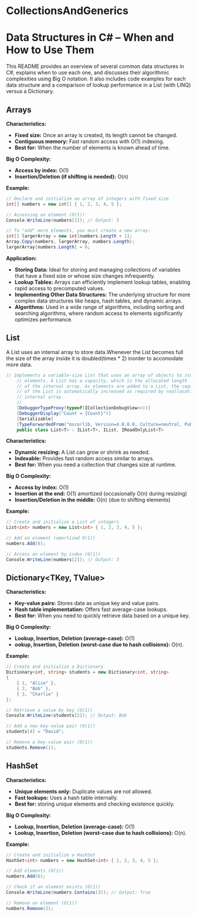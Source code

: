# CollectionsAndGenerics

# Data Structures in C# – When and How to Use Them

This README provides an overview of several common data structures in C#, explains when to use each one, and discusses their algorithmic complexities using Big O notation.
It also includes code examples for each data structure and a comparison of lookup performance in a List (with LINQ) versus a Dictionary.

## Arrays

**Characteristics:**
- **Fixed size:** Once an array is created, its length cannot be changed.
- **Contiguous memory:** Fast random access with O(1) indexing.
- **Best for:** When the number of elements is known ahead of time.

**Big O Complexity:**
- **Access by index:** O(1)
- **Insertion/Deletion (if shifting is needed):** O(n)

**Example:**
```csharp
// Declare and initialize an array of integers with fixed size
int[] numbers = new int[] { 1, 2, 3, 4, 5 };

// Accessing an element (O(1))
Console.WriteLine(numbers[2]); // Output: 3

// To "add" more elements, you must create a new array:
int[] largerArray = new int[numbers.Length + 1];
Array.Copy(numbers, largerArray, numbers.Length);
largerArray[numbers.Length] = 6;
```

**Application:**
- **Storing Data:** Ideal for storing and managing collections of variables that have a fixed size or whose size changes infrequently.
- **Lookup Tables:** Arrays can efficiently implement lookup tables, enabling rapid access to precomputed values.
- **Implementing Other Data Structures:** The underlying structure for more complex data structures like heaps, hash tables, and dynamic arrays.
- **Algorithms:** Used in a wide range of algorithms, including sorting and searching algorithms, where random access to elements significantly optimizes performance.


## List<T>

A List uses an internal array to store data.Whenever the List becomes full the size of the array inside it is doubled(times * 2)
inorder to accomodate more data.

```csharp
// Implements a variable-size List that uses an array of objects to store the
    // elements. A List has a capacity, which is the allocated length
    // of the internal array. As elements are added to a List, the capacity
    // of the List is automatically increased as required by reallocating the
    // internal array.
    //
    [DebuggerTypeProxy(typeof(ICollectionDebugView<>))]
    [DebuggerDisplay("Count = {Count}")]
    [Serializable]
    [TypeForwardedFrom("mscorlib, Version=4.0.0.0, Culture=neutral, PublicKeyToken=b77a5c561934e089")]
    public class List<T> : IList<T>, IList, IReadOnlyList<T>
```

**Characteristics:**
- **Dynamic resizing:** A List<T> can grow or shrink as needed.
- **Indexable:** Provides fast random access similar to arrays.
- **Best for:** When you need a collection that changes size at runtime.
 
**Big O Complexity:**

- **Access by index:** O(1)
- **Insertion at the end:** O(1) amortized (occasionally O(n) during resizing)
- **Insertion/Deletion in the middle:** O(n) (due to shifting elements)

**Example:**
```csharp
// Create and initialize a List of integers
List<int> numbers = new List<int> { 1, 2, 3, 4, 5 };

// Add an element (amortized O(1))
numbers.Add(6);

// Access an element by index (O(1))
Console.WriteLine(numbers[2]); // Output: 3
```

## Dictionary<TKey, TValue>

**Characteristics:**
- **Key-value pairs:** Stores data as unique key and value pairs.
- **Hash table implementation:** Offers fast average-case lookups.
- **Best for:** When you need to quickly retrieve data based on a unique key.
 
**Big O Complexity:**

- **Lookup, Insertion, Deletion (average-case):** O(1)
- **ookup, Insertion, Deletion (worst-case due to hash collisions):** O(n).

**Example:**
```csharp
// Create and initialize a Dictionary
Dictionary<int, string> students = new Dictionary<int, string>
{
    { 1, "Alice" },
    { 2, "Bob" },
    { 3, "Charlie" }
};

// Retrieve a value by key (O(1))
Console.WriteLine(students[2]); // Output: Bob

// Add a new key-value pair (O(1))
students[4] = "David";

// Remove a key-value pair (O(1))
students.Remove(1);
```

## HashSet<T>

**Characteristics:**
- **Unique elements only:** Duplicate values are not allowed.
- **Fast lookups:** Uses a hash table internally.
- **Best for:** storing unique elements and checking existence quickly.

**Big O Complexity:**

- **Lookup, Insertion, Deletion (average-case):** O(1)
- **Lookup, Insertion, Deletion (worst-case due to hash collisions):** O(n).

**Example:**
```csharp
// Create and initialize a HashSet
HashSet<int> numbers = new HashSet<int> { 1, 2, 3, 4, 5 };

// Add elements (O(1))
numbers.Add(6);

// Check if an element exists (O(1))
Console.WriteLine(numbers.Contains(3)); // Output: True

// Remove an element (O(1))
numbers.Remove(2);
```




